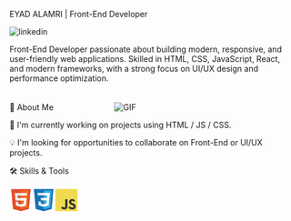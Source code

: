  EYAD ALAMRI | Front-End Developer

<a href='https://www.linkedin.com/in/eyad-alamri-20374836a?utm_source=share&utm_campaign=share_via&utm_content=profile&utm_medium=ios_app'><img align='left' alt="linkedin" src="https://raw.githubusercontent.com/rahul-jha98/rahul-jha98/561d474902b59c7429ec22bb73e225696c27b202/assets/linkedin.svg" height='18px'/></a>

<br/>

Front-End Developer passionate about building modern, responsive, and user-friendly web applications. Skilled in HTML, CSS, JavaScript, React, and modern frameworks, with a strong focus on UI/UX design and performance optimization.
<br/> <br/> <br/>
<img align="right" alt="GIF" src="https://raw.githubusercontent.com/rahul-jha98/rahul-jha98/main/techstack.gif" width="320px"/> 
🧠 About Me

🔭 I'm currently working on projects using HTML / JS / CSS.

💡 I'm looking for opportunities to collaborate on Front-End or UI/UX projects.


🛠️ Skills & Tools
<br/> <br/>
<a href="https://developer.mozilla.org/en-US/docs/Web/HTML" target="_blank"><img align="left" alt="HTML" height ="40px" src="https://raw.githubusercontent.com/devicons/devicon/master/icons/html5/html5-original.svg"></a>
<a href="https://developer.mozilla.org/en-US/docs/Web/CSS" target="_blank"><img align="left" alt="CSS" height ="40px" src="https://raw.githubusercontent.com/devicons/devicon/master/icons/css3/css3-original.svg"></a>
<a href="https://developer.mozilla.org/en-US/docs/Web/JavaScript" target="_blank"><img align="left" alt="JavaScript" height ="40px" src="https://raw.githubusercontent.com/devicons/devicon/master/icons/javascript/javascript-original.svg"></a>


<br><br><br>


